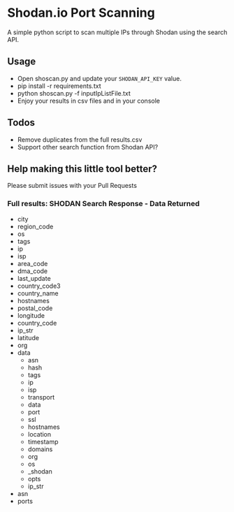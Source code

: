 # Shodan.io Port Scanning

A simple python script to scan multiple IPs through Shodan using the search API.

## Usage

- Open shoscan.py and update your `SHODAN_API_KEY` value.
- pip install -r requirements.txt
- python shoscan.py -f inputIpListFile.txt
- Enjoy your results in csv files and in your console

## Todos

- Remove duplicates from the full results.csv
- Support other search function from Shodan API?

## Help making this little tool better?

Please submit issues with your Pull Requests

### Full results: SHODAN Search Response - Data Returned
- city
- region_code
- os
- tags
- ip
- isp
- area_code
- dma_code
- last_update
- country_code3
- country_name
- hostnames
- postal_code
- longitude
- country_code
- ip_str
- latitude
- org
- data
  - asn
  - hash
  - tags
  - ip
  - isp
  - transport
  - data
  - port
  - ssl
  - hostnames
  - location
  - timestamp
  - domains
  - org
  - os
  - _shodan
  - opts
  - ip_str
- asn
- ports

